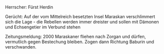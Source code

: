 Herrscher: Fürst Herdin

Gerücht: Auf der vom Mittelreich besetzten Insel Maraskan verschlimmert sich die Lage - die Rebellen werden immer dreister und sollen mit Dämonen und Echsengetier im Verbund stehen

Zeitungsmeldung: 2000 Maraskaner fliehen nach Zorgan und dürfen, vermutlich gegen Bestechung bleiben. Zogen dann Richtung Baburin und verschwanden.